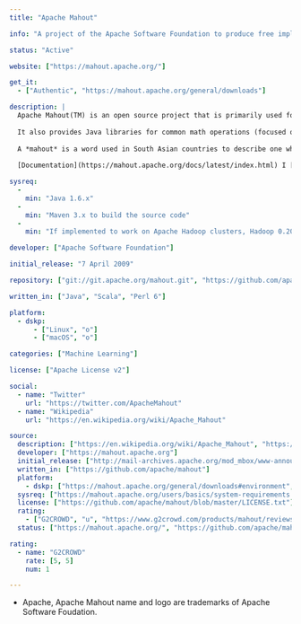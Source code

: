 ```yaml
---
title: "Apache Mahout"

info: "A project of the Apache Software Foundation to produce free implementations of distributed or otherwise scalable machine learning algorithms"

status: "Active"

website: ["https://mahout.apache.org/"]

get_it:
  - ["Authentic", "https://mahout.apache.org/general/downloads"]

description: |
  Apache Mahout(TM) is an open source project that is primarily used for creating scalable [machine learning](/search#machine_learning) algorithms. It implements [machine learning](/search#machine_learning) techniques such as, collaborative filtering, clustering, recommendation and classification.
  
  It also provides Java libraries for common math operations (focused on linear algebra and statistics) and primitive Java collections.
  
  A *mahout* is a word used in South Asian countries to describe one who drives an elephant as its master. The name comes from its close association with [Apache Hadoop](/softwares/apache-hadoop/) which uses an elephant as its logo. Many of the implementations use the [Apache Hadoop](/softwares/apache-hadoop/) platform.
  
  [Documentation](https://mahout.apache.org/docs/latest/index.html) I [Mailing Lists/IRC](https://mahout.apache.org/general/mailing-lists) I [FAQ](https://mahout.apache.org/general/faq.html) I [Wiki](https://mahout.apache.org/general/mahout-wiki.html)

sysreq:
  -
    min: "Java 1.6.x"
  -
    min: "Maven 3.x to build the source code"
  -
    min: "If implemented to work on Apache Hadoop clusters, Hadoop 0.20.0"

developer: ["Apache Software Foundation"]

initial_release: "7 April 2009"

repository: ["git://git.apache.org/mahout.git", "https://github.com/apache/mahout"]

written_in: ["Java", "Scala", "Perl 6"]

platform:
  - dskp:
      - ["Linux", "o"]
      - ["macOS", "o"]

categories: ["Machine Learning"]

license: ["Apache License v2"]

social:
  - name: "Twitter"
    url: "https://twitter.com/ApacheMahout"
  - name: "Wikipedia"
    url: "https://en.wikipedia.org/wiki/Apache_Mahout"

source:
  description: ["https://en.wikipedia.org/wiki/Apache_Mahout", "https://www.tutorialspoint.com/mahout/mahout_introduction.htm"]
  developer: ["https://mahout.apache.org"]
  initial_release: ["http://mail-archives.apache.org/mod_mbox/www-announce/200904.mbox/%3C7EDF8CB8-388C-4A44-974E-6977E7AEB396@apache.org%3E"]
  written_in: ["https://github.com/apache/mahout"]
  platform:
    - dskp: ["https://mahout.apache.org/general/downloads#environment", "https://github.com/apache/mahout#setting-up-your-environment"]
  sysreq: ["https://mahout.apache.org/users/basics/system-requirements.html"]
  license: ["https://github.com/apache/mahout/blob/master/LICENSE.txt"]
  rating:
    - ["G2CROWD", "u", "https://www.g2crowd.com/products/mahout/reviews"]
  status: ["https://mahout.apache.org/", "https://github.com/apache/mahout/graphs/code-frequency"]

rating:
  - name: "G2CROWD"
    rate: [5, 5]
    num: 1

---
```

* Apache, Apache Mahout name and logo are trademarks of Apache Software Foudation.